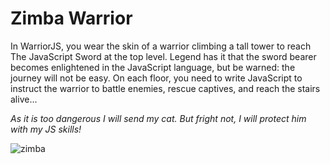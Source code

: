 # Zimba Warrior

In WarriorJS, you wear the skin of a warrior climbing a tall tower to reach The JavaScript Sword at the top level. Legend has it that the sword bearer becomes enlightened in the JavaScript language, but be warned: the journey will not be easy. On each floor, you need to write JavaScript to instruct the warrior to battle enemies, rescue captives, and reach the stairs alive...

_As it is too dangerous I will send my cat. But fright not, I will protect him with my JS skills!_

<img src="https://image.ibb.co/cRCgRJ/zimba.jpg" alt="zimba" border="0">
